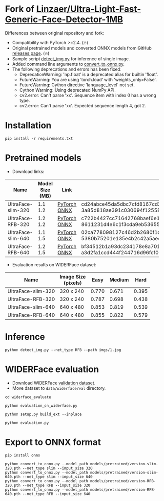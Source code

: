 # Fork of [Linzaer/Ultra-Light-Fast-Generic-Face-Detector-1MB](https://github.com/Linzaer/Ultra-Light-Fast-Generic-Face-Detector-1MB)

Differences between original repository and fork:

* Compatibility with PyTorch >=2.4. (🔥)
* Original pretrained models and converted ONNX models from GitHub [releases page](https://github.com/clibdev/Ultra-Light-Fast-Generic-Face-Detector-1MB/releases). (🔥)
* Sample script [detect_img.py](detect_img.py) for inference of single image.
* Added command line arguments to [convert_to_onnx.py](convert_to_onnx.py).
* The following deprecations and errors has been fixed:
  * DeprecationWarning: 'np.float' is a deprecated alias for builtin 'float'.
  * FutureWarning: You are using 'torch.load' with 'weights_only=False'.
  * FutureWarning: Cython directive 'language_level' not set.
  * Cython Warning: Using deprecated NumPy API.
  * cv2.error: Can't parse 'xx'. Sequence item with index 0 has a wrong type.
  * cv2.error: Can't parse 'xx'. Expected sequence length 4, got 2.

# Installation

```shell
pip install -r requirements.txt
```

# Pretrained models

* Download links:

| Name               | Model Size (MB) | Link                                                                                                                                                                                                                                                               | SHA-256                                                                                                                              |
|--------------------|-----------------|--------------------------------------------------------------------------------------------------------------------------------------------------------------------------------------------------------------------------------------------------------------------|--------------------------------------------------------------------------------------------------------------------------------------|
| UltraFace-slim-320 | 1.1<br>1.2      | [PyTorch](https://github.com/clibdev/Ultra-Light-Fast-Generic-Face-Detector-1MB/releases/latest/download/ultraface-slim-320.pth)<br>[ONNX](https://github.com/clibdev/Ultra-Light-Fast-Generic-Face-Detector-1MB/releases/latest/download/ultraface-slim-320.onnx) | cd24abce45da5dbc7cfd8167cd3d5f955382dfc9d9ae9459f0026abd3c2e38a4<br>3a85d818ae391c030694f12558d3b2edf3e47b4bc0916fa5a2f5330867a98cb7 |
| UltraFace-RFB-320  | 1.2<br>1.2      | [PyTorch](https://github.com/clibdev/Ultra-Light-Fast-Generic-Face-Detector-1MB/releases/latest/download/ultraface-rfb-320.pth)<br>[ONNX](https://github.com/clibdev/Ultra-Light-Fast-Generic-Face-Detector-1MB/releases/latest/download/ultraface-rfb-320.onnx)   | c722b4427cc71642768baef6e15c659931b56f07425e5d2b0ec033ad41b145b3<br>8611231d4e6c1f3cda9eb5365518ab1c230df71090c11ed8e701b6ab9b7c58bd |
| UltraFace-slim-640 | 1.1<br>1.5      | [PyTorch](https://github.com/clibdev/Ultra-Light-Fast-Generic-Face-Detector-1MB/releases/latest/download/ultraface-slim-640.pth)<br>[ONNX](https://github.com/clibdev/Ultra-Light-Fast-Generic-Face-Detector-1MB/releases/latest/download/ultraface-slim-640.onnx) | 02ca778098127c46d2b2680f1c398c7b993c12a424e94c34e6d608beb73481e4<br>5380b75201e135e4b2c42a5ae4b127e8e474b30f82dfcf8c0cacb254bbf5f243 |
| UltraFace-RFB-640  | 1.2<br>1.5      | [PyTorch](https://github.com/clibdev/Ultra-Light-Fast-Generic-Face-Detector-1MB/releases/latest/download/ultraface-rfb-640.pth)<br>[ONNX](https://github.com/clibdev/Ultra-Light-Fast-Generic-Face-Detector-1MB/releases/latest/download/ultraface-rfb-640.onnx)   | bf34512b1a93dc234178e8a701ecf25c6afddf335a3226accf62982536e160b5<br>a3d2fa1ccd444f244716d96fcf0d32d454e422cb8163faa840f80968e25d6f77 |

* Evaluation results on WIDERFace dataset:

| Name               | Image Size<br>(pixels) | Easy  | Medium | Hard  |
|--------------------|------------------------|-------|--------|-------|
| UltraFace-slim-320 | 320 x 240              | 0.770 | 0.671  | 0.395 |
| UltraFace-RFB-320  | 320 x 240              | 0.787 | 0.698  | 0.438 |
| UltraFace-slim-640 | 640 x 480              | 0.853 | 0.819  | 0.539 |
| UltraFace-RFB-640  | 640 x 480              | 0.855 | 0.822  | 0.579 |

# Inference

```shell
python detect_img.py --net_type RFB --path imgs/1.jpg
```

# WIDERFace evaluation

* Download WIDERFace [validation dataset](https://drive.google.com/file/d/1GUCogbp16PMGa39thoMMeWxp7Rp5oM8Q/view).
* Move dataset to `data/widerface/val` directory.

```shell
cd widerface_evaluate
```
```shell
python evaluation_on_widerface.py
```
```shell
python setup.py build_ext --inplace
```
```shell
python evaluation.py
```

# Export to ONNX format

```shell
pip install onnx
```
```shell
python convert_to_onnx.py --model_path models/pretrained/version-slim-320.pth --net_type slim --input_size 320
python convert_to_onnx.py --model_path models/pretrained/version-slim-640.pth --net_type slim --input_size 640
python convert_to_onnx.py --model_path models/pretrained/version-RFB-320.pth --net_type RFB --input_size 320
python convert_to_onnx.py --model_path models/pretrained/version-RFB-640.pth --net_type RFB --input_size 640
```
